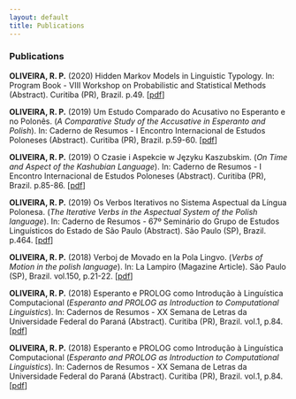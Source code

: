 ```yaml
---
layout: default
title: Publications
---
```


### Publications

**OLIVEIRA, R. P.** (2020) Hidden Markov Models in Linguistic Typology. In: Program Book - VIII Workshop on Probabilistic and Statistical Methods (Abstract). Curitiba (PR), Brazil. p.49. \[[pdf](./media/pdf/wpsm20.pdf)\]

**OLIVEIRA, R. P.** (2019) Um Estudo Comparado do Acusativo no Esperanto e no Polonês. (_A Comparative Study of the Accusative in Esperanto and Polish_). In: Caderno de Resumos - I Encontro Internacional de Estudos Poloneses (Abstract). Curitiba (PR), Brazil. p.59-60. \[[pdf](./media/pdf/esperanto19.pdf)\]

**OLIVEIRA, R. P.** (2019) O Czasie i Aspekcie w Języku Kaszubskim. (_On Time and Aspect of the Kashubian Language_). In: Caderno de Resumos - I Encontro Internacional de Estudos Poloneses (Abstract). Curitiba (PR), Brazil. p.85-86. \[[pdf](./media/pdf/cassubio19.pdf)\]

**OLIVEIRA, R. P.** (2019) Os Verbos Iterativos no Sistema Aspectual da Língua Polonesa. (_The Iterative Verbs in the Aspectual System of the Polish language_). In: Caderno de Resumos - 67º Seminário do Grupo de Estudos Linguísticos do Estado de São Paulo (Abstract). São Paulo (SP), Brazil. p.464. \[[pdf](./media/pdf/gel19.pdf)\]

**OLIVEIRA, R. P.** (2018) Verboj de Movado en la Pola Lingvo. (_Verbs of Motion in the polish language_). In: La Lampiro (Magazine  Article). São Paulo (SP), Brazil. vol.150, p.21-22. \[[pdf](./media/pdf/lampiro18.pdf)\]

**OLIVEIRA, R. P.** (2018) Esperanto e PROLOG como Introdução à Linguística Computacional (_Esperanto and PROLOG as Introduction to Computational Linguistics_). In: Cadernos de Resumos - XX Semana de Letras da Universidade Federal do Paraná (Abstract). Curitiba (PR), Brazil. vol.1, p.84. \[[pdf](./media/pdf/semana18.pdf)\]

**OLIVEIRA, R. P.** (2018) Esperanto e PROLOG como Introdução à Linguística Computacional (_Esperanto and PROLOG as Introduction to Computational Linguistics_). In: Cadernos de Resumos - XX Semana de Letras da Universidade Federal do Paraná (Abstract). Curitiba (PR), Brazil. vol.1, p.84. \[[pdf](./media/pdf/semana18.pdf)\]
